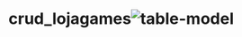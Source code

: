 # crud_lojagames![table-model](https://user-images.githubusercontent.com/105953108/177994305-725e5104-7c95-488c-8043-172f8baef210.png)
